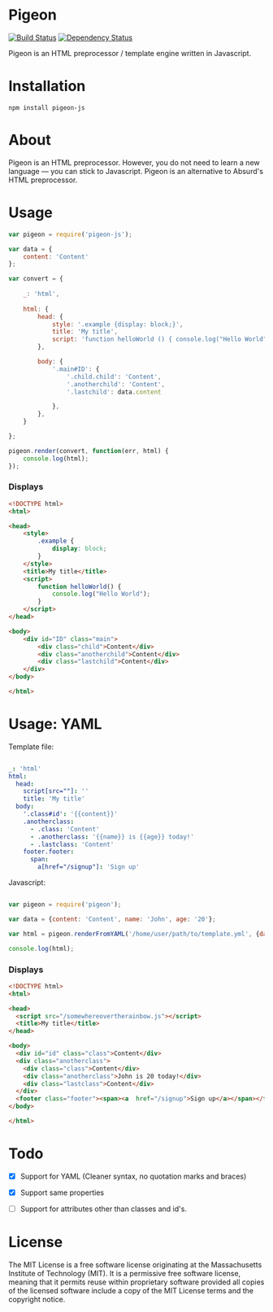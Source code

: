 # Pigeon
[![Build Status](https://travis-ci.org/avxto/pigeon-js.svg)](https://travis-ci.org/avxto/pigeon-js)
[![Dependency Status](https://david-dm.org/avxto/pigeon-js.svg)](https://david-dm.org/avxto/pigeon-js)

Pigeon is an HTML preprocessor / template engine written in Javascript.

# Installation
```npm install pigeon-js```

# About 
Pigeon is an HTML preprocessor. However, you do not need to learn a new language — you can stick to Javascript. Pigeon is an alternative to Absurd's HTML preprocessor.

# Usage 

``` javascript
var pigeon = require('pigeon-js');

var data = {
    content: 'Content'
};

var convert = {
    
    _: 'html',
    
    html: {
        head: {
            style: '.example {display: block;}',
            title: 'My title',
            script: 'function helloWorld () { console.log("Hello World"); }',
        },

        body: {
            '.main#ID': {
                '.child.child': 'Content',
                '.anotherchild': 'Content',
                '.lastchild': data.content

            },
        },
    }

};

pigeon.render(convert, function(err, html) {
    console.log(html);
});
```

### Displays 

``` html
<!DOCTYPE html>
<html>

<head>
    <style>
        .example {
            display: block;
        }
    </style>
    <title>My title</title>
    <script>
        function helloWorld() {
            console.log("Hello World");
        }
    </script>
</head>

<body>
    <div id="ID" class="main">
        <div class="child">Content</div>
        <div class="anotherchild">Content</div>
        <div class="lastchild">Content</div>
    </div>
</body>

</html>

```

# Usage: YAML 

Template file:

```yaml

_: 'html'
html:
  head: 
    script[src=""]: ''
    title: 'My title'
  body:
    '.class#id': '{{content}}'
    .anotherclass: 
      - .class: 'Content'
      - .anotherclass: '{{name}} is {{age}} today!'
      - .lastclass: 'Content'
    footer.footer:
      span: 
        a[href="/signup"]: 'Sign up'
```

Javascript:

``` javascript

var pigeon = require('pigeon');

var data = {content: 'Content', name: 'John', age: '20'};

var html = pigeon.renderFromYAML('/home/user/path/to/template.yml', {data: data});

console.log(html);

```

### Displays 

```html
<!DOCTYPE html>
<html>

<head>
  <script src="/somewhereovertherainbow.js"></script>
  <title>My title</title>
</head>

<body>
  <div id="id" class="class">Content</div>
  <div class="anotherclass">
    <div class="class">Content</div>
    <div class="anotherclass">John is 20 today!</div>
    <div class="lastclass">Content</div>
  </div>
  <footer class="footer"><span><a  href="/signup">Sign up</a></span></footer>
</body>

</html>

```

# Todo

- [x] Support for YAML (Cleaner syntax, no quotation marks and braces)

- [x] Support same properties

- [ ] Support for attributes other than classes and id's. 

# License
The MIT License is a free software license originating at the Massachusetts Institute of Technology (MIT). It is a permissive free software license, meaning that it permits reuse within proprietary software provided all copies of the licensed software include a copy of the MIT License terms and the copyright notice.

